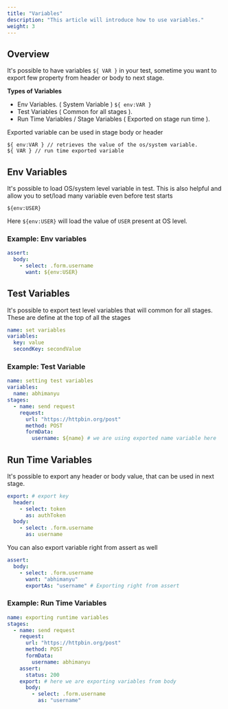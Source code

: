 ```yaml
---
title: "Variables"
description: "This article will introduce how to use variables."
weight: 3
---
```


## Overview

It's possible to have variables `${ VAR }` in your test, sometime you want to export few property from header or body to next stage.

**Types of Variables**

* Env  Variables. ( System Variable ) `${ env:VAR }`
* Test Variables ( Common for all stages ).
* Run Time Variables / Stage Variables ( Exported on stage run time ).

Exported variable can be used in stage body or header

```
${ env:VAR } // retrieves the value of the os/system variable.
${ VAR } // run time exported variable
```

## Env Variables

It's possible to load OS/system level variable in test. This is also helpful
and allow you to set/load many variable even before test starts

```
${env:USER}
```

Here `${env:USER}` will load the value of `USER` present at OS level.

### Example: Env variables

```yaml
assert:
  body:
    - select: .form.username
      want: ${env:USER}
```


## Test Variables

It's possible to export test level variables that will common for all stages.
These are define at the top of all the stages

```yaml
name: set variables
variables:
  key: value
  secondKey: secondValue
```

### Example: Test Variable

```yaml
name: setting test variables
variables:
  name: abhimanyu
stages:
  - name: send request
    request:
      url: "https://httpbin.org/post"
      method: POST
      formData:
        username: ${name} # we are using exported name variable here
```

## Run Time Variables

It's possible to export any header or body value, that can be used in next stage.

```yaml
export: # export key
  header:
    - select: token
      as: authToken
  body:
    - select: .form.username
      as: username
```

You can also export variable right from assert as well

```yaml
assert:
  body:
    - select: .form.username
      want: "abhimanyu"
      exportAs: "username" # Exporting right from assert
```
### Example: Run Time Variables

```yaml
name: exporting runtime variables
stages:
  - name: send request
    request:
      url: "https://httpbin.org/post"
      method: POST
      formData:
        username: abhimanyu
    assert:
      status: 200
    export: # here we are exporting variables from body
      body:
        - select: .form.username
          as: "username"
```
